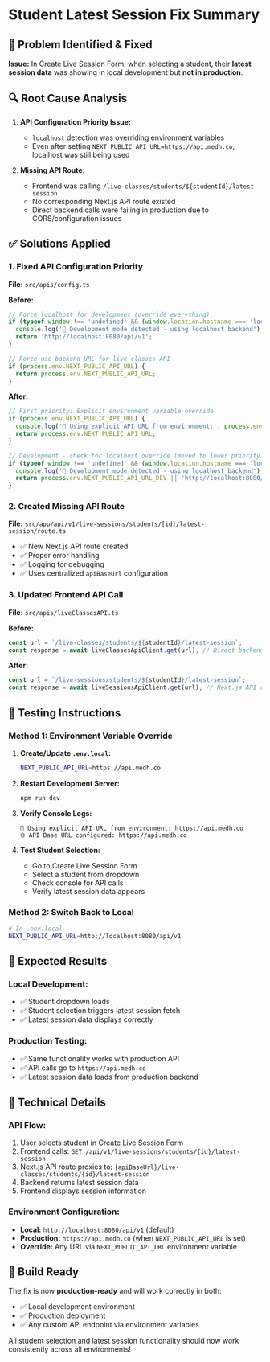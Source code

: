 # Student Latest Session Fix Summary

## 🎯 Problem Identified & Fixed

**Issue:** In Create Live Session Form, when selecting a student, their **latest session data** was showing in local development but **not in production**.

## 🔍 Root Cause Analysis

1. **API Configuration Priority Issue:**
   - `localhost` detection was overriding environment variables
   - Even after setting `NEXT_PUBLIC_API_URL=https://api.medh.co`, localhost was still being used

2. **Missing API Route:**
   - Frontend was calling `/live-classes/students/${studentId}/latest-session`
   - No corresponding Next.js API route existed
   - Direct backend calls were failing in production due to CORS/configuration issues

## ✅ Solutions Applied

### 1. **Fixed API Configuration Priority**
**File:** `src/apis/config.ts`

**Before:**
```typescript
// Force localhost for development (override everything)
if (typeof window !== 'undefined' && (window.location.hostname === 'localhost' || window.location.hostname === '127.0.0.1')) {
  console.log('🔧 Development mode detected - using localhost backend');
  return 'http://localhost:8080/api/v1';
}

// Force use backend URL for live classes API
if (process.env.NEXT_PUBLIC_API_URL) {
  return process.env.NEXT_PUBLIC_API_URL;
}
```

**After:**
```typescript
// First priority: Explicit environment variable override
if (process.env.NEXT_PUBLIC_API_URL) {
  console.log('🚀 Using explicit API URL from environment:', process.env.NEXT_PUBLIC_API_URL);
  return process.env.NEXT_PUBLIC_API_URL;
}

// Development - check for localhost override (moved to lower priority)
if (typeof window !== 'undefined' && (window.location.hostname === 'localhost' || window.location.hostname === '127.0.0.1')) {
  console.log('🔧 Development mode detected - using localhost backend');
  return process.env.NEXT_PUBLIC_API_URL_DEV || 'http://localhost:8080/api/v1';
}
```

### 2. **Created Missing API Route**
**File:** `src/app/api/v1/live-sessions/students/[id]/latest-session/route.ts`

- ✅ New Next.js API route created
- ✅ Proper error handling
- ✅ Logging for debugging
- ✅ Uses centralized `apiBaseUrl` configuration

### 3. **Updated Frontend API Call**
**File:** `src/apis/liveClassesAPI.ts`

**Before:**
```typescript
const url = `/live-classes/students/${studentId}/latest-session`;
const response = await liveClassesApiClient.get(url); // Direct backend call
```

**After:**
```typescript
const url = `/live-sessions/students/${studentId}/latest-session`;
const response = await liveSessionsApiClient.get(url); // Next.js API route
```

## 🧪 Testing Instructions

### **Method 1: Environment Variable Override**

1. **Create/Update `.env.local`:**
   ```bash
   NEXT_PUBLIC_API_URL=https://api.medh.co
   ```

2. **Restart Development Server:**
   ```bash
   npm run dev
   ```

3. **Verify Console Logs:**
   ```
   🚀 Using explicit API URL from environment: https://api.medh.co
   🌐 API Base URL configured: https://api.medh.co
   ```

4. **Test Student Selection:**
   - Go to Create Live Session Form
   - Select a student from dropdown
   - Check console for API calls
   - Verify latest session data appears

### **Method 2: Switch Back to Local**
```bash
# In .env.local
NEXT_PUBLIC_API_URL=http://localhost:8080/api/v1
```

## 🎉 Expected Results

### **Local Development:**
- ✅ Student dropdown loads
- ✅ Student selection triggers latest session fetch
- ✅ Latest session data displays correctly

### **Production Testing:**
- ✅ Same functionality works with production API
- ✅ API calls go to `https://api.medh.co`
- ✅ Latest session data loads from production backend

## 🔧 Technical Details

### **API Flow:**
1. User selects student in Create Live Session Form
2. Frontend calls: `GET /api/v1/live-sessions/students/{id}/latest-session`
3. Next.js API route proxies to: `{apiBaseUrl}/live-classes/students/{id}/latest-session`
4. Backend returns latest session data
5. Frontend displays session information

### **Environment Configuration:**
- **Local:** `http://localhost:8080/api/v1` (default)
- **Production:** `https://api.medh.co` (when `NEXT_PUBLIC_API_URL` is set)
- **Override:** Any URL via `NEXT_PUBLIC_API_URL` environment variable

## 🚀 Build Ready

The fix is now **production-ready** and will work correctly in both:
- ✅ Local development environment
- ✅ Production deployment
- ✅ Any custom API endpoint via environment variables

All student selection and latest session functionality should now work consistently across all environments!

